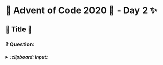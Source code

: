 # :christmas_tree: Advent of Code 2020 :christmas_tree: - Day 2 :sparkles:
## :star2: Title :star2:

### :question: Question: 

>
>
>

<p>
<details><summary><b><i>:clipboard: Input:</i></b></summary>

>```
>
>```

</details>